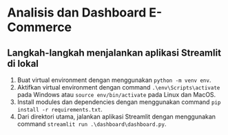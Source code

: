 # Analisis dan Dashboard E-Commerce

## Langkah-langkah menjalankan aplikasi Streamlit di lokal
1. Buat virtual environment dengan menggunakan `python -m venv env`.
2. Aktifkan virtual environment dengan command `.\env\Scripts\activate` pada Windows atau `source env/bin/activate` pada Linux dan MacOS.
3. Install modules dan dependencies dengan menggunakan command `pip install -r requirements.txt`.
4. Dari direktori utama, jalankan aplikasi Streamlit dengan menggunakan command `streamlit run .\dashboard\dashboard.py`.